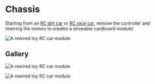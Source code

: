 # Chassis

Starting from an [RC dirt car]({{site.baseurl}}/toys/rc-dirt-car) or [RC race car]({{site.baseurl}}/toys/rc-race-car}), remove the controller and rewiring the motors to creates a driveable cardboard module!

![A rewired toy RC car module]({{site.baseurl}}/assets/racarmodule.jpg)

## Gallery

![A rewired toy RC car module]({{site.baseurl}}/assets/rccarmodule.jpg)

![A rewired toy RC car module]({{site.baseurl}}/assets/racecarmodule.jpg)

